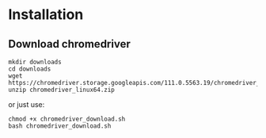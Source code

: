 # Installation

## Download chromedriver
```
mkdir downloads
cd downloads
wget https://chromedriver.storage.googleapis.com/111.0.5563.19/chromedriver_linux64.zip
unzip chromedriver_linux64.zip 
```

or just use:
```
chmod +x chromedriver_download.sh
bash chromedriver_download.sh
```